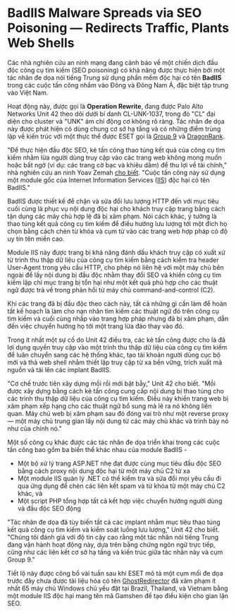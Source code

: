 # BadIIS Malware Spreads via SEO Poisoning — Redirects Traffic, Plants Web Shells

[](https://blogger.googleusercontent.com/img/b/R29vZ2xl/AVvXsEirdKfCc8HShMN7EGpgQG5yltyAaQJauvEcasz01SXuoSQ8wd6eCr8dTYDTvo1H4XDpfZ4iaGshW7IXhHa2CmHi4m73apl6FFJs9swY03Fqaz-SlqTVthbxaRu9Vsbba-GhWkqCg7yCk%5FWmu2fIyBplzyVI1pHBJtMm-%5FcGmWhtzhd4a7PrXbmgat14nzgG/s728-rw-e365/seo-malware.jpg)

Các nhà nghiên cứu an ninh mạng đang cảnh báo về một chiến dịch đầu độc công cụ tìm kiếm (SEO poisoning) có khả năng được thực hiện bởi một tác nhân đe dọa nói tiếng Trung sử dụng phần mềm độc hại có tên **BadIIS** trong các cuộc tấn công nhắm vào Đông và Đông Nam Á, đặc biệt tập trung vào Việt Nam.

Hoạt động này, được gọi là **Operation Rewrite**, đang được Palo Alto Networks Unit 42 theo dõi dưới bí danh CL-UNK-1037, trong đó "CL" đại diện cho cluster và "UNK" ám chỉ động cơ không rõ ràng. Tác nhân đe dọa này được phát hiện có dùng chung cơ sở hạ tầng và có những điểm trùng lặp về kiến trúc với một thực thể được ESET gọi là [Group 9](https://thehackernews.com/2021/08/several-malware-families-targeting-iis.html) và [DragonRank](https://thehackernews.com/2025/02/dragonrank-exploits-iis-servers-with.html).

"Để thực hiện đầu độc SEO, kẻ tấn công thao túng kết quả của công cụ tìm kiếm nhằm lừa người dùng truy cập vào các trang web không mong muốn hoặc bất ngờ (ví dụ: các trang cờ bạc và khiêu dâm) để thu lợi về tài chính," nhà nghiên cứu an ninh Yoav Zemah [cho biết](https://unit42.paloaltonetworks.com/operation-rewrite-seo-poisoning-campaign/). "Cuộc tấn công này sử dụng một module gốc của Internet Information Services ([IIS](https://learn.microsoft.com/en-us/iis/get-started/introduction-to-iis/iis-modules-overview)) độc hại có tên BadIIS."

[](https://thehackernews.uk/exec-guide-d)

BadIIS được thiết kế để chặn và sửa đổi lưu lượng HTTP đến với mục tiêu cuối cùng là phục vụ nội dung độc hại cho khách truy cập trang bằng cách tận dụng các máy chủ hợp lệ đã bị xâm phạm. Nói cách khác, ý tưởng là thao túng kết quả công cụ tìm kiếm để điều hướng lưu lượng tới một đích họ chọn bằng cách chèn từ khóa và cụm từ vào các trang web hợp pháp có độ uy tín tên miền cao.

Module IIS này được trang bị khả năng đánh dấu khách truy cập có xuất xứ từ trình thu thập dữ liệu của công cụ tìm kiếm bằng cách kiểm tra header User-Agent trong yêu cầu HTTP, cho phép nó liên hệ với một máy chủ bên ngoài để lấy nội dung bị đầu độc nhằm thay đổi SEO và khiến công cụ tìm kiếm lập chỉ mục trang bị tổn hại như một kết quả phù hợp cho các thuật ngữ được trả về trong phản hồi từ máy chủ command-and-control (C2).

Khi các trang đã bị đầu độc theo cách này, tất cả những gì cần làm để hoàn tất kế hoạch là làm cho nạn nhân tìm kiếm các thuật ngữ đó trên công cụ tìm kiếm và cuối cùng nhấp vào trang hợp pháp nhưng đã bị xâm phạm, dẫn đến việc chuyển hướng họ tới một trang lừa đảo thay vào đó.

Trong ít nhất một sự cố do Unit 42 điều tra, các kẻ tấn công được cho là đã lợi dụng quyền truy cập vào một trình thu thập dữ liệu của công cụ tìm kiếm để luân chuyển sang các hệ thống khác, tạo tài khoản người dùng cục bộ mới và thả web shell nhằm thiết lập truy cập từ xa bền vững, trích xuất mã nguồn và tải lên các implant BadIIS.

"Cơ chế trước tiên xây dựng mồi rồi mới bật bẫy," Unit 42 cho biết. "Mồi được xây dựng bằng cách kẻ tấn công cung cấp nội dung bị thao túng cho các trình thu thập dữ liệu của công cụ tìm kiếm. Điều này khiến trang web bị xâm phạm xếp hạng cho các thuật ngữ bổ sung mà lẽ ra nó không liên quan. Máy chủ web bị xâm phạm sau đó đóng vai trò như một reverse proxy — một máy chủ trung gian lấy nội dung từ các máy chủ khác và trình bày nó như của chính nó."

Một số công cụ khác được các tác nhân đe dọa triển khai trong các cuộc tấn công bao gồm ba biến thể khác nhau của module BadIIS -

* Một bộ xử lý trang ASP.NET nhẹ đạt được cùng mục tiêu đầu độc SEO bằng cách proxy nội dung độc hại từ một máy chủ C2 từ xa
* Một module IIS quản lý .NET có thể kiểm tra và sửa đổi mọi yêu cầu đi qua ứng dụng để chèn các liên kết spam và từ khóa từ một máy chủ C2 khác, và
* Một script PHP tổng hợp tất cả kết hợp việc chuyển hướng người dùng và đầu độc SEO động

[](https://thehackernews.uk/cis-security-suite)

"Tác nhân đe dọa đã tùy biến tất cả các implant nhằm mục tiêu thao túng kết quả công cụ tìm kiếm và kiểm soát luồng lưu lượng," Unit 42 cho biết. "Chúng tôi đánh giá với độ tin cậy cao rằng một tác nhân nói tiếng Trung đang vận hành hoạt động này, dựa trên bằng chứng ngôn ngữ trực tiếp, cũng như các liên kết cơ sở hạ tầng và kiến trúc giữa tác nhân này và cụm Group 9."

Tiết lộ này được công bố vài tuần sau khi ESET mô tả một cụm mối đe dọa trước đây chưa được tài liệu hóa có tên [GhostRedirector](https://thehackernews.com/2025/09/ghostredirector-hacks-65-windows.html) đã xâm phạm ít nhất 65 máy chủ Windows chủ yếu đặt tại Brazil, Thailand, và Vietnam bằng một module IIS độc hại mang tên mã Gamshen để tạo điều kiện cho gian lận SEO.